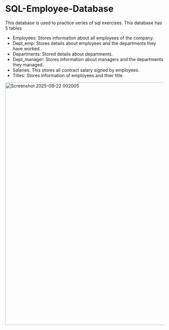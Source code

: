 # SQL-Employee-Database
This database is used to practice series of sql exercises. This database has 5 tables 
- Employees: Stores information about all employees of the company.
- Dept_emp: Stores details about employees and the departments they have worked.
- Departments: Stored details about departments.
- Dept_manager: Stores information about managers and the departments they managed.
- Salaries: This stores all contract salary signed by employees.
- Titles: Stores information of employees and thier title.


<img width="1774" height="769" alt="Screenshot 2025-08-22 002005" src="https://github.com/user-attachments/assets/7f49e404-7e4f-4680-912e-285ab14feb6c" />


  
